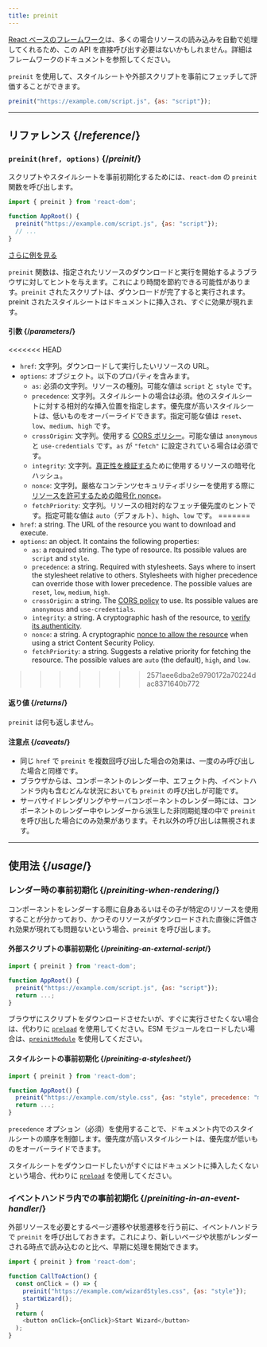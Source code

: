 ```yaml
---
title: preinit
---
```


<Note>

[React ベースのフレームワーク](/learn/start-a-new-react-project)は、多くの場合リソースの読み込みを自動で処理してくれるため、この API を直接呼び出す必要はないかもしれません。詳細はフレームワークのドキュメントを参照してください。

</Note>

<Intro>

`preinit` を使用して、スタイルシートや外部スクリプトを事前にフェッチして評価することができます。

```js
preinit("https://example.com/script.js", {as: "script"});
```

</Intro>

<InlineToc />

---

## リファレンス {/*reference*/}

### `preinit(href, options)` {/*preinit*/}

スクリプトやスタイルシートを事前初期化するためには、`react-dom` の `preinit` 関数を呼び出します。

```js
import { preinit } from 'react-dom';

function AppRoot() {
  preinit("https://example.com/script.js", {as: "script"});
  // ...
}

```

[さらに例を見る](#usage)

`preinit` 関数は、指定されたリソースのダウンロードと実行を開始するようブラウザに対してヒントを与えます。これにより時間を節約できる可能性があります。`preinit` されたスクリプトは、ダウンロードが完了すると実行されます。preinit されたスタイルシートはドキュメントに挿入され、すぐに効果が現れます。

#### 引数 {/*parameters*/}

<<<<<<< HEAD
* `href`: 文字列。ダウンロードして実行したいリソースの URL。
* `options`: オブジェクト。以下のプロパティを含みます。
  * `as`: 必須の文字列。リソースの種別。可能な値は `script` と `style` です。
  * `precedence`: 文字列。スタイルシートの場合は必須。他のスタイルシートに対する相対的な挿入位置を指定します。優先度が高いスタイルシートは、低いものをオーバーライドできます。指定可能な値は `reset`、`low`、`medium`、`high` です。
  * `crossOrigin`: 文字列。使用する [CORS ポリシー](https://developer.mozilla.org/en-US/docs/Web/HTML/Attributes/crossorigin)。可能な値は `anonymous` と `use-credentials` です。`as` が `"fetch"` に設定されている場合は必須です。
  * `integrity`: 文字列。[真正性を検証する](https://developer.mozilla.org/en-US/docs/Web/Security/Subresource_Integrity)ために使用するリソースの暗号化ハッシュ。
  * `nonce`: 文字列。厳格なコンテンツセキュリティポリシーを使用する際に[リソースを許可するための暗号化 nonce](https://developer.mozilla.org/en-US/docs/Web/HTML/Global_attributes/nonce)。
  * `fetchPriority`: 文字列。リソースの相対的なフェッチ優先度のヒントです。指定可能な値は `auto`（デフォルト）、`high`、`low` です。
=======
* `href`: a string. The URL of the resource you want to download and execute.
* `options`: an object. It contains the following properties:
  *  `as`: a required string. The type of resource. Its possible values are `script` and `style`.
  * `precedence`: a string. Required with stylesheets. Says where to insert the stylesheet relative to others. Stylesheets with higher precedence can override those with lower precedence. The possible values are `reset`, `low`, `medium`, `high`. 
  *  `crossOrigin`: a string. The [CORS policy](https://developer.mozilla.org/en-US/docs/Web/HTML/Attributes/crossorigin) to use. Its possible values are `anonymous` and `use-credentials`.
  *  `integrity`: a string. A cryptographic hash of the resource, to [verify its authenticity](https://developer.mozilla.org/en-US/docs/Web/Security/Subresource_Integrity).
  *  `nonce`: a string. A cryptographic [nonce to allow the resource](https://developer.mozilla.org/en-US/docs/Web/HTML/Global_attributes/nonce) when using a strict Content Security Policy. 
  *  `fetchPriority`: a string. Suggests a relative priority for fetching the resource. The possible values are `auto` (the default), `high`, and `low`.
>>>>>>> 2571aee6dba2e9790172a70224dac8371640b772

#### 返り値 {/*returns*/}

`preinit` は何も返しません。

#### 注意点 {/*caveats*/}

* 同じ `href` で `preinit` を複数回呼び出した場合の効果は、一度のみ呼び出した場合と同様です。
* ブラウザからは、コンポーネントのレンダー中、エフェクト内、イベントハンドラ内も含むどんな状況においても `preinit` の呼び出しが可能です。
* サーバサイドレンダリングやサーバコンポーネントのレンダー時には、コンポーネントのレンダー中やレンダーから派生した非同期処理の中で `preinit` を呼び出した場合にのみ効果があります。それ以外の呼び出しは無視されます。

---

## 使用法 {/*usage*/}

### レンダー時の事前初期化 {/*preiniting-when-rendering*/}

コンポーネントをレンダーする際に自身あるいはその子が特定のリソースを使用することが分かっており、かつそのリソースがダウンロードされた直後に評価され効果が現れても問題ないという場合、`preinit` を呼び出します。

<Recipes titleText="事前初期化の例">

#### 外部スクリプトの事前初期化 {/*preiniting-an-external-script*/}

```js
import { preinit } from 'react-dom';

function AppRoot() {
  preinit("https://example.com/script.js", {as: "script"});
  return ...;
}
```

ブラウザにスクリプトをダウンロードさせたいが、すぐに実行させたくない場合は、代わりに [`preload`](/reference/react-dom/preload) を使用してください。ESM モジュールをロードしたい場合は、[`preinitModule`](/reference/react-dom/preinitModule) を使用してください。

<Solution />

#### スタイルシートの事前初期化 {/*preiniting-a-stylesheet*/}

```js
import { preinit } from 'react-dom';

function AppRoot() {
  preinit("https://example.com/style.css", {as: "style", precedence: "medium"});
  return ...;
}
```

`precedence` オプション（必須）を使用することで、ドキュメント内でのスタイルシートの順序を制御します。優先度が高いスタイルシートは、優先度が低いものをオーバーライドできます。

スタイルシートをダウンロードしたいがすぐにはドキュメントに挿入したくないという場合、代わりに [`preload`](/reference/react-dom/preload) を使用してください。

<Solution />

</Recipes>

### イベントハンドラ内での事前初期化 {/*preiniting-in-an-event-handler*/}

外部リソースを必要とするページ遷移や状態遷移を行う前に、イベントハンドラで `preinit` を呼び出しておきます。これにより、新しいページや状態がレンダーされる時点で読み込むのと比べ、早期に処理を開始できます。

```js
import { preinit } from 'react-dom';

function CallToAction() {
  const onClick = () => {
    preinit("https://example.com/wizardStyles.css", {as: "style"});
    startWizard();
  }
  return (
    <button onClick={onClick}>Start Wizard</button>
  );
}
```
